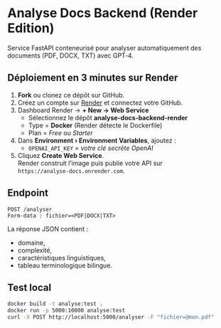 # Analyse Docs Backend (Render Edition)

Service FastAPI conteneurisé pour analyser automatiquement des documents (PDF, DOCX, TXT) avec GPT‑4.

## Déploiement en 3 minutes sur Render

1. **Fork** ou clonez ce dépôt sur GitHub.
2. Créez un compte sur [Render](https://render.com) et connectez votre GitHub.
3. Dashboard Render → **+ New → Web Service**
   - Sélectionnez le dépôt **analyse-docs-backend-render**  
   - Type = **Docker** (Render détecte le Dockerfile)  
   - Plan = *Free* ou *Starter*  
4. Dans **Environment › Environment Variables**, ajoutez :
   - `OPENAI_API_KEY` = *votre clé secrète OpenAI*
5. Cliquez **Create Web Service**.  
   Render construit l’image puis publie votre API sur  
   `https://analyse-docs.onrender.com`.

## Endpoint

```
POST /analyser
Form‑data : fichier=<PDF|DOCX|TXT>
```

La réponse JSON contient :
- domaine,
- complexité,
- caractéristiques linguistiques,
- tableau terminologique bilingue.

## Test local

```bash
docker build -t analyse:test .
docker run -p 5000:10000 analyse:test
curl -X POST http://localhost:5000/analyser -F "fichier=@mon.pdf"
```
